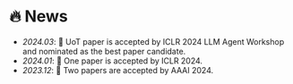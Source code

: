 # 🔥 News
- *2024.03*: 🎉 UoT paper is accepted by ICLR 2024 LLM Agent Workshop and nominated as the best paper candidate. 
- *2024.01*: 🎉 One paper is accepted by ICLR 2024. 
- *2023.12*: 🎉 Two papers are accepted by AAAI 2024. 
